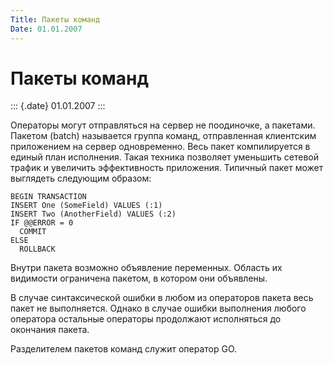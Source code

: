 ```yaml
---
Title: Пакеты команд
Date: 01.01.2007
---
```



Пакеты команд
=============

::: {.date}
01.01.2007
:::

Операторы могут отправляться на сервер не поодиночке, а пакетами.
Пакетом (batch) называется группа команд, отправленная клиентским
приложением на сервер одновременно. Весь пакет компилируется в единый
план исполнения. Такая техника позволяет уменьшить сетевой трафик и
увеличить эффективность приложения. Типичный пакет может выглядеть
следующим образом:

    BEGIN TRANSACTION
    INSERT One (SomeField) VALUES (:1)
    INSERT Two (AnotherField) VALUES (:2)
    IF @@ERROR = 0
      COMMIT
    ELSE
      ROLLBACK

Внутри пакета возможно объявление переменных. Область их видимости
ограничена пакетом, в котором они объявлены.

В случае синтаксической ошибки в любом из операторов пакета весь пакет
не выполняется. Однако в случае ошибки выполнения любого оператора
остальные операторы продолжают исполняться до окончания пакета.

Разделителем пакетов команд служит оператор GO.
